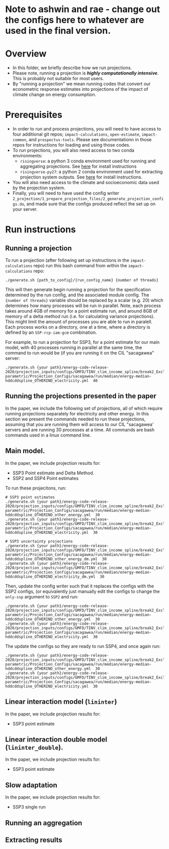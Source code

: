 # Note to ashwin and rae - change out the configs here to whatever are used in the final version. 


# Overview

- In this folder, we briefly describe how we run projections. 
- Please note, running a projection is ***highly computationally intensive***. This is probably not suitable for most users. 
- By "running a projection" we mean running codes that convert our econometric response estimates into projections of the impact of climate change on energy consumption. 

# Prerequisites
- In order to run and process projections, you will need to have access to four additional git repos; `impact-calculations`, `open-estimate`, `impact-common`, and `prospectus-tools`. Please see documentationn in those repos for instructions for loading and using those codes. 
- To run projections, you will also need access to two conda environments: 
  - `risingverse`: a python 3 conda environment used for running and aggregating projections. See [here](https://github.com/ClimateImpactLab/risingverse) for install instructions
  - `risingverse-py27`: a python 2 conda environment used for extracting projection system outputs. See [here](https://github.com/ClimateImpactLab/risingverse-py27) for install instructions. 
- You will also need access to the climate and socioeconomic data used by the projection system. 
- Finally, you will need to have used the config writer `2_projection/1_prepare_projection_files/2_generate_projection_configs.do`, and made sure that the configs produced reflect the set up on your server. 

# Run instructions

## Running a projection
To run a projection (after following set up instructions in the `impact-calculations` repo) run this bash command from within the `impact-calculations` repo: 
```
./generate.sh {path_to_config}/{run_config_name} {number of threads}
```
This will then generate begin running a projection for the specification determined by the run config, and the associated module config. The `{number of threads}` variable should be replaced by a scalar (e.g. 20) which determines how many processes will be run in parallel. Note, each process takes around 4GB of memory for a point estimate run, and around 8GB of memory of a delta method run (i.e. for calculating variance projections). This might limit the amount of processes you are able to run in paralell. Each process works on a directory, one at a time, where a directory is defined by an `SSP-rcp-iam-gcm` combination. 

For example, to run a projection for SSP3, for a point estimate for our main model, with 40 processes running in parallel at the same time, the command to run would be (if you are running it on the CIL "sacagawea" server: 

```
./generate.sh {your path}/energy-code-release-2020/projection_inputs/configs/GMFD/TINV_clim_income_spline/break2_Exclude/semi-parametric/Projection_Configs/sacagawea/run/median/energy-median-hddcddspline_OTHERIND_electricity.yml  40
```

## Running the projections presented in the paper

In the paper, we include the following set of projections, all of which require running projections separately for electricity and other energy. In this section we present the commands needed to run these projections, assuming that you are running them will access to our CIL "sacagawea' servers and are running 30 processes at a time. All commands are bash commands used in a linux command line. 

## Main model. 
In the paper, we include projection results for: 
  - SSP3 Point estimate and Delta Method. 
  - SSP2 and SSP4 Point estimates

To run these projecitons, run: 

```
# SSP3 point estimates
./generate.sh {your path}/energy-code-release-2020/projection_inputs/configs/GMFD/TINV_clim_income_spline/break2_Exclude/semi-parametric/Projection_Configs/sacagawea/run/median/energy-median-hddcddspline_OTHERIND_other_energy.yml  30
./generate.sh {your path}/energy-code-release-2020/projection_inputs/configs/GMFD/TINV_clim_income_spline/break2_Exclude/semi-parametric/Projection_Configs/sacagawea/run/median/energy-median-hddcddspline_OTHERIND_electricity.yml  30

# SSP3 uncertainty projections 
./generate.sh {your path}/energy-code-release-2020/projection_inputs/configs/GMFD/TINV_clim_income_spline/break2_Exclude/semi-parametric/Projection_Configs/sacagawea/run/median/energy-median-hddcddspline_OTHERIND_other_energy_dm.yml  30
./generate.sh {your path}/energy-code-release-2020/projection_inputs/configs/GMFD/TINV_clim_income_spline/break2_Exclude/semi-parametric/Projection_Configs/sacagawea/run/median/energy-median-hddcddspline_OTHERIND_electricity_dm.yml  30
```
Then, update the config writer such that it replaces the configs with the SSP2 configs, (or equivalently just manually edit the configs to change the `only-ssp` argument to `SSP2` and run: 
```
./generate.sh {your path}/energy-code-release-2020/projection_inputs/configs/GMFD/TINV_clim_income_spline/break2_Exclude/semi-parametric/Projection_Configs/sacagawea/run/median/energy-median-hddcddspline_OTHERIND_other_energy.yml  30
./generate.sh {your path}/energy-code-release-2020/projection_inputs/configs/GMFD/TINV_clim_income_spline/break2_Exclude/semi-parametric/Projection_Configs/sacagawea/run/median/energy-median-hddcddspline_OTHERIND_electricity.yml  30
```
The update the configs so they are ready to run SSP4, and once again run:
```
./generate.sh {your path}/energy-code-release-2020/projection_inputs/configs/GMFD/TINV_clim_income_spline/break2_Exclude/semi-parametric/Projection_Configs/sacagawea/run/median/energy-median-hddcddspline_OTHERIND_other_energy.yml  30
./generate.sh {your path}/energy-code-release-2020/projection_inputs/configs/GMFD/TINV_clim_income_spline/break2_Exclude/semi-parametric/Projection_Configs/sacagawea/run/median/energy-median-hddcddspline_OTHERIND_electricity.yml  30
```


## Linear interaction model (`lininter`)
In the paper, we include projection results for: 
  - SSP3 point estimate 

## Linear interaction double model (`lininter_double`). 
In the paper, we include projection results for: 
  - SSP3 point estimate 

## Slow adaptation 
In the paper, we include projection results for: 
- SSP3 single run

## Running an aggregation

## Extracting results
